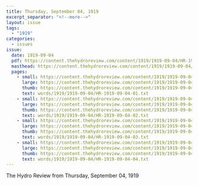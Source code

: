 ```yaml
---
title: Thursday, September 04, 1919
excerpt_separator: "<!--more-->"
layout: issue
tags:
  - "1919"
categories:
  - issues
issue:
  date: 1919-09-04
  pdf: https://content.thehydroreview.com/content/1919/1919-09-04/HR-1919-09-04.pdf
  masthead: https://content.thehydroreview.com/content/1919/1919-09-04/masthead/HR-1919-09-04.jpg
  pages:
    - small: https://content.thehydroreview.com/content/1919/1919-09-04/small/HR-1919-09-04-01.jpg
      large: https://content.thehydroreview.com/content/1919/1919-09-04/large/HR-1919-09-04-01.jpg
      thumb: https://content.thehydroreview.com/content/1919/1919-09-04/thumbnails/HR-1919-09-04-01.jpg
      text: words/1919/1919-09-04/HR-1919-09-04-01.txt
    - small: https://content.thehydroreview.com/content/1919/1919-09-04/small/HR-1919-09-04-02.jpg
      large: https://content.thehydroreview.com/content/1919/1919-09-04/large/HR-1919-09-04-02.jpg
      thumb: https://content.thehydroreview.com/content/1919/1919-09-04/thumbnails/HR-1919-09-04-02.jpg
      text: words/1919/1919-09-04/HR-1919-09-04-02.txt
    - small: https://content.thehydroreview.com/content/1919/1919-09-04/small/HR-1919-09-04-03.jpg
      large: https://content.thehydroreview.com/content/1919/1919-09-04/large/HR-1919-09-04-03.jpg
      thumb: https://content.thehydroreview.com/content/1919/1919-09-04/thumbnails/HR-1919-09-04-03.jpg
      text: words/1919/1919-09-04/HR-1919-09-04-03.txt
    - small: https://content.thehydroreview.com/content/1919/1919-09-04/small/HR-1919-09-04-04.jpg
      large: https://content.thehydroreview.com/content/1919/1919-09-04/large/HR-1919-09-04-04.jpg
      thumb: https://content.thehydroreview.com/content/1919/1919-09-04/thumbnails/HR-1919-09-04-04.jpg
      text: words/1919/1919-09-04/HR-1919-09-04-04.txt
---
```


The Hydro Review from Thursday, September 04, 1919

<!--more-->


